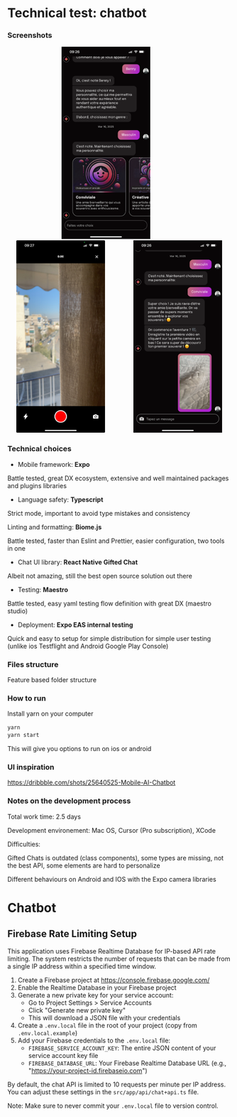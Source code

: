 # Technical test: chatbot

### Screenshots

<p align="center">
<img src="./screenshot_1.PNG" width="200" style="margin-right: 60px">
<img src="./screenshot_2.jpeg" width="200" style="margin-right: 60px">
<img src="./screenshot_3.PNG" width="200">
</p>


### Technical choices

- Mobile framework: **Expo**

Battle tested, great DX ecosystem, extensive and well maintained packages and plugins libraries


- Language safety: **Typescript**

Strict mode, important to avoid type mistakes and consistency

Linting and formatting: **Biome.js**

Battle tested, faster than Eslint and Prettier, easier configuration, two tools in one

- Chat UI library: **React Native Gifted Chat**

Albeit not amazing, still the best open source solution out there

- Testing: **Maestro**

Battle tested, easy yaml testing flow definition with great DX (maestro studio)

- Deployment: **Expo EAS internal testing**

Quick and easy to setup for simple distribution for simple user testing (unlike ios Testflight and Android Google Play Console)


### Files structure

Feature based folder structure

### How to run

Install yarn on your computer

```bash
yarn
yarn start
```
This will give you options to run on ios or android

### UI inspiration

https://dribbble.com/shots/25640525-Mobile-AI-Chatbot

### Notes on the development process

Total work time: 2.5 days

Development environement: Mac OS, Cursor (Pro subscription), XCode

Difficulties:

Gifted Chats is outdated (class components), some types are missing, not the best API, some elements are hard to personalize

Different behaviours on Android and IOS with the Expo camera libraries

# Chatbot

## Firebase Rate Limiting Setup

This application uses Firebase Realtime Database for IP-based API rate limiting. The system restricts the number of requests that can be made from a single IP address within a specified time window.

1. Create a Firebase project at https://console.firebase.google.com/
2. Enable the Realtime Database in your Firebase project
3. Generate a new private key for your service account:
   - Go to Project Settings > Service Accounts
   - Click "Generate new private key"
   - This will download a JSON file with your credentials
4. Create a `.env.local` file in the root of your project (copy from `.env.local.example`)
5. Add your Firebase credentials to the `.env.local` file:
   - `FIREBASE_SERVICE_ACCOUNT_KEY`: The entire JSON content of your service account key file
   - `FIREBASE_DATABASE_URL`: Your Firebase Realtime Database URL (e.g., "https://your-project-id.firebaseio.com")

By default, the chat API is limited to 10 requests per minute per IP address. You can adjust these settings in the `src/app/api/chat+api.ts` file.

Note: Make sure to never commit your `.env.local` file to version control.
